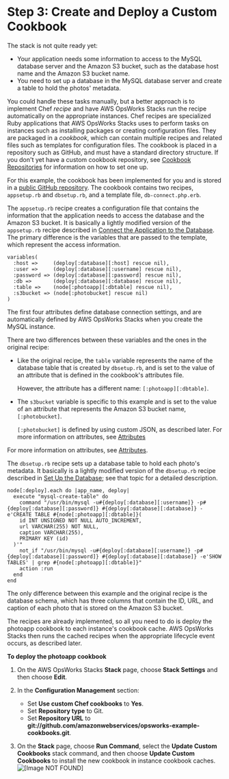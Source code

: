 # Step 3: Create and Deploy a Custom Cookbook<a name="using-s3-cookbook"></a>

The stack is not quite ready yet:
+ Your application needs some information to access to the MySQL database server and the Amazon S3 bucket, such as the database host name and the Amazon S3 bucket name\.
+ You need to set up a database in the MySQL database server and create a table to hold the photos' metadata\.

You could handle these tasks manually, but a better approach is to implement Chef *recipe* and have AWS OpsWorks Stacks run the recipe automatically on the appropriate instances\. Chef recipes are specialized Ruby applications that AWS OpsWorks Stacks uses to perform tasks on instances such as installing packages or creating configuration files\. They are packaged in a *cookbook*, which can contain multiple recipes and related files such as templates for configuration files\. The cookbook is placed in a repository such as GitHub, and must have a standard directory structure\. If you don't yet have a custom cookbook repository, see [Cookbook Repositories](workingcookbook-installingcustom-repo.md) for information on how to set one up\.

For this example, the cookbook has been implemented for you and is stored in a [public GitHub repository](https://github.com/amazonwebservices/opsworks-example-cookbooks/tree/master/photoapp)\. The cookbook contains two recipes, `appsetup.rb` and `dbsetup.rb`, and a template file, `db-connect.php.erb`\.

The `appsetup.rb` recipe creates a configuration file that contains the information that the application needs to access the database and the Amazon S3 bucket\. It is basically a lightly modified version of the `appsetup.rb` recipe described in [Connect the Application to the Database](gettingstarted-db-recipes.md#gettingstarted-db-recipes-appsetup)\. The primary difference is the variables that are passed to the template, which represent the access information\.

```
variables(
  :host =>     (deploy[:database][:host] rescue nil),
  :user =>     (deploy[:database][:username] rescue nil),
  :password => (deploy[:database][:password] rescue nil),
  :db =>       (deploy[:database][:database] rescue nil),
  :table =>    (node[:photoapp][:dbtable] rescue nil),
  :s3bucket => (node[:photobucket] rescue nil)
)
```

The first four attributes define database connection settings, and are automatically defined by AWS OpsWorks Stacks when you create the MySQL instance\.

There are two differences between these variables and the ones in the original recipe:
+ Like the original recipe, the `table` variable represents the name of the database table that is created by `dbsetup.rb`, and is set to the value of an attribute that is defined in the cookbook's attributes file\.

  However, the attribute has a different name: `[:photoapp][:dbtable]`\.
+ The `s3bucket` variable is specific to this example and is set to the value of an attribute that represents the Amazon S3 bucket name, `[:photobucket]`\.

   `[:photobucket]` is defined by using custom JSON, as described later\. For more information on attributes, see [Attributes](workingcookbook-installingcustom-components-attributes.md)

For more information on attributes, see [Attributes](workingcookbook-installingcustom-components-attributes.md)\.

The `dbsetup.rb` recipe sets up a database table to hold each photo's metadata\. It basically is a lightly modified version of the `dbsetup.rb` recipe described in [Set Up the Database](gettingstarted-db-recipes.md#gettingstarted-db-recipes-dbsetup); see that topic for a detailed description\. 

```
node[:deploy].each do |app_name, deploy|
  execute "mysql-create-table" do
    command "/usr/bin/mysql -u#{deploy[:database][:username]} -p#{deploy[:database][:password]} #{deploy[:database][:database]} -e'CREATE TABLE #{node[:photoapp][:dbtable]}(
    id INT UNSIGNED NOT NULL AUTO_INCREMENT,
    url VARCHAR(255) NOT NULL,
    caption VARCHAR(255),
    PRIMARY KEY (id)
  )'"
    not_if "/usr/bin/mysql -u#{deploy[:database][:username]} -p#{deploy[:database][:password]} #{deploy[:database][:database]} -e'SHOW TABLES' | grep #{node[:photoapp][:dbtable]}"
    action :run
  end
end
```

The only difference between this example and the original recipe is the database schema, which has three columns that contain the ID, URL, and caption of each photo that is stored on the Amazon S3 bucket\.

The recipes are already implemented, so all you need to do is deploy the photoapp cookbook to each instance's cookbook cache\. AWS OpsWorks Stacks then runs the cached recipes when the appropriate lifecycle event occurs, as described later\.

**To deploy the photoapp cookbook**

1. On the AWS OpsWorks Stacks **Stack** page, choose **Stack Settings** and then choose **Edit**\.

1. In the **Configuration Management** section:
   + Set **Use custom Chef cookbooks** to **Yes**\.
   + Set **Repository type** to Git\.
   + Set **Repository URL** to **git://github\.com/amazonwebservices/opsworks\-example\-cookbooks\.git**\.

1. On the **Stack** page, choose **Run Command**, select the **Update Custom Cookbooks** stack command, and then choose **Update Custom Cookbooks** to install the new cookbook in instance cookbook caches\.   
![\[Image NOT FOUND\]](http://docs.aws.amazon.com/opsworks/latest/userguide/images/redis_walkthrough_command.png)